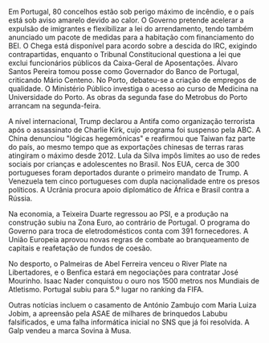Em Portugal, 80 concelhos estão sob perigo máximo de incêndio, e o país está sob aviso amarelo devido ao calor. O Governo pretende acelerar a expulsão de imigrantes e flexibilizar a lei do arrendamento, tendo também anunciado um pacote de medidas para a habitação com financiamento do BEI. O Chega está disponível para acordo sobre a descida do IRC, exigindo contrapartidas, enquanto o Tribunal Constitucional questiona a lei que exclui funcionários públicos da Caixa-Geral de Aposentações. Álvaro Santos Pereira tomou posse como Governador do Banco de Portugal, criticando Mário Centeno. No Porto, debateu-se a criação de empregos de qualidade. O Ministério Público investiga o acesso ao curso de Medicina na Universidade do Porto. As obras da segunda fase do Metrobus do Porto arrancam na segunda-feira.

A nível internacional, Trump declarou a Antifa como organização terrorista após o assassinato de Charlie Kirk, cujo programa foi suspenso pela ABC. A China denunciou "lógicas hegemónicas" e reafirmou que Taiwan faz parte do país, ao mesmo tempo que as exportações chinesas de terras raras atingiram o máximo desde 2012. Lula da Silva impôs limites ao uso de redes sociais por crianças e adolescentes no Brasil. Nos EUA, cerca de 300 portugueses foram deportados durante o primeiro mandato de Trump. A Venezuela tem cinco portugueses com dupla nacionalidade entre os presos políticos. A Ucrânia procura apoio diplomático de África e Brasil contra a Rússia.

Na economia, a Teixeira Duarte regressou ao PSI, e a produção na construção subiu na Zona Euro, ao contrário de Portugal. O programa do Governo para troca de eletrodomésticos conta com 391 fornecedores. A União Europeia aprovou novas regras de combate ao branqueamento de capitais e reafetação de fundos de coesão.

No desporto, o Palmeiras de Abel Ferreira venceu o River Plate na Libertadores, e o Benfica estará em negociações para contratar José Mourinho. Isaac Nader conquistou o ouro nos 1500 metros nos Mundiais de Atletismo. Portugal subiu para 5.º lugar no ranking da FIFA.

Outras notícias incluem o casamento de António Zambujo com Maria Luiza Jobim, a apreensão pela ASAE de milhares de brinquedos Labubu falsificados, e uma falha informática inicial no SNS que já foi resolvida. A Galp vendeu a marca Sovina à Musa.